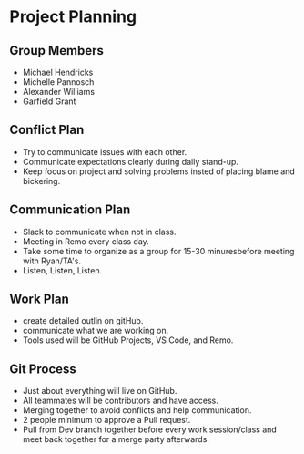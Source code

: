 # Project Planning

## Group Members

* Michael Hendricks
* Michelle Pannosch
* Alexander Williams
* Garfield Grant

## Conflict Plan

* Try to communicate issues with each other.
* Communicate expectations clearly during daily stand-up.
* Keep focus on project and solving problems insted of placing blame and bickering.

## Communication Plan

* Slack to communicate when not in class.
* Meeting in Remo every class day.
* Take some time to organize as a group for 15-30 minuresbefore meeting with Ryan/TA's.
* Listen, Listen, Listen.

## Work Plan

* create detailed outlin on gitHub.
* communicate what we are working on.
* Tools used will be GitHub Projects, VS Code, and Remo.

## Git Process

* Just about everything will live on GitHub.
* All teammates will be contributors and have access.
* Merging together to avoid conflicts and help communication.
* 2 people minimum to approve a Pull request.
* Pull from Dev branch together before every work session/class and meet back together for a merge party afterwards.